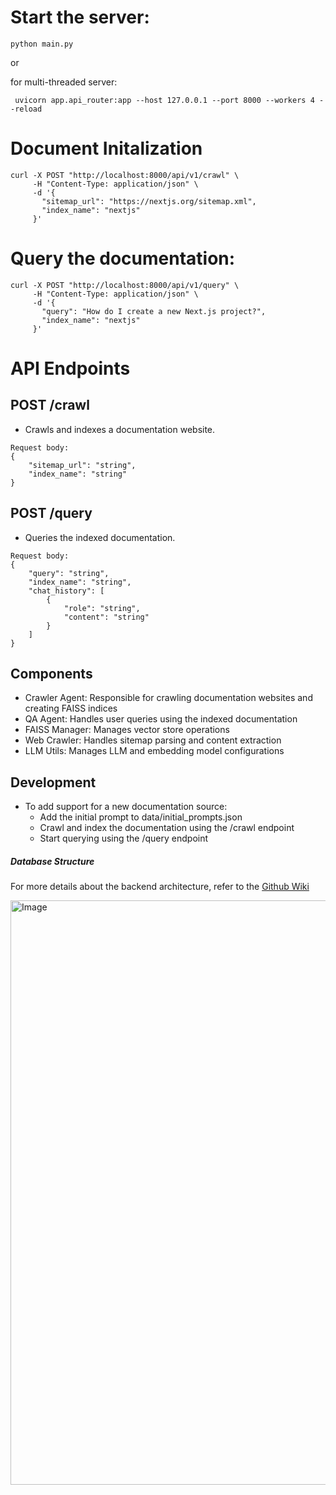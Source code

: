 # Start the server:

```
python main.py
```

or 

for multi-threaded server:

```
 uvicorn app.api_router:app --host 127.0.0.1 --port 8000 --workers 4 --reload
```

# Document Initalization 
```
curl -X POST "http://localhost:8000/api/v1/crawl" \
     -H "Content-Type: application/json" \
     -d '{
       "sitemap_url": "https://nextjs.org/sitemap.xml",
       "index_name": "nextjs"
     }'
```

# Query the documentation:
```
curl -X POST "http://localhost:8000/api/v1/query" \
     -H "Content-Type: application/json" \
     -d '{
       "query": "How do I create a new Next.js project?",
       "index_name": "nextjs"
     }'

```


# API Endpoints
## POST /crawl
- Crawls and indexes a documentation website.
```
Request body:
{
    "sitemap_url": "string",
    "index_name": "string"
}
```
## POST /query
- Queries the indexed documentation.
```
Request body:
{
    "query": "string",
    "index_name": "string",
    "chat_history": [
        {
            "role": "string",
            "content": "string"
        }
    ]
}
```
## Components

- Crawler Agent: Responsible for crawling documentation websites and creating FAISS indices
- QA Agent: Handles user queries using the indexed documentation
- FAISS Manager: Manages vector store operations
- Web Crawler: Handles sitemap parsing and content extraction
- LLM Utils: Manages LLM and embedding model configurations

## Development
- To add support for a new documentation source:
    - Add the initial prompt to data/initial_prompts.json
    - Crawl and index the documentation using the /crawl endpoint
    - Start querying using the /query endpoint


##### Database Structure

For more details about the backend architecture, refer to the [Github Wiki](https://github.com/maheshj01/api-docs-ai/wiki/Backend-Architecture)

<img width="935" alt="Image" src="https://github.com/user-attachments/assets/30a1e19f-902b-4ac5-8395-b1327e9d448d" />